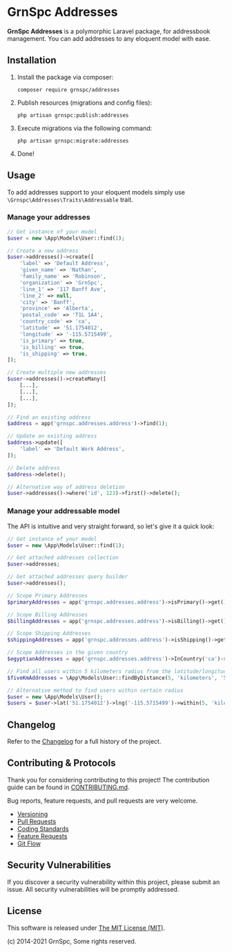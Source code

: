 # GrnSpc Addresses

**GrnSpc Addresses** is a polymorphic Laravel package, for addressbook management. You can add addresses to any eloquent model with ease.
## Installation

1. Install the package via composer:
    ```shell
    composer require grnspc/addresses
    ```

2. Publish resources (migrations and config files):
    ```shell
    php artisan grnspc:publish:addresses
    ```

3. Execute migrations via the following command:
    ```shell
    php artisan grnspc:migrate:addresses
    ```

4. Done!


## Usage

To add addresses support to your eloquent models simply use `\Grnspc\Addresses\Traits\Addressable` trait.

### Manage your addresses

```php
// Get instance of your model
$user = new \App\Models\User::find(1);

// Create a new address
$user->addresses()->create([
    'label' => 'Default Address',
    'given_name' => 'Nathan',
    'family_name' => 'Robinson',
    'organization' => 'GrnSpc',
    'line_1' => '117 Banff Ave',
    'line_2' => null,
    'city' => 'Banff',
    'province' => 'Alberta',
    'postal_code' => 'T1L 1A4',
    'country_code' => 'ca',
    'latitude' => '51.1754012',
    'longitude' => '-115.5715499',
    'is_primary' => true,
    'is_billing' => true,
    'is_shipping' => true,
]);

// Create multiple new addresses
$user->addresses()->createMany([
    [...],
    [...],
    [...],
]);

// Find an existing address
$address = app('grnspc.addresses.address')->find(1);

// Update an existing address
$address->update([
    'label' => 'Default Work Address',
]);

// Delete address
$address->delete();

// Alternative way of address deletion
$user->addresses()->where('id', 123)->first()->delete();
```

### Manage your addressable model

The API is intuitive and very straight forward, so let's give it a quick look:

```php
// Get instance of your model
$user = new \App\Models\User::find(1);

// Get attached addresses collection
$user->addresses;

// Get attached addresses query builder
$user->addresses();

// Scope Primary Addresses
$primaryAddresses = app('grnspc.addresses.address')->isPrimary()->get();

// Scope Billing Addresses
$billingAddresses = app('grnspc.addresses.address')->isBilling()->get();

// Scope Shipping Addresses
$shippingAddresses = app('grnspc.addresses.address')->isShipping()->get();

// Scope Addresses in the given country
$egyptianAddresses = app('grnspc.addresses.address')->InCountry('ca')->get();

// Find all users within 5 kilometers radius from the latitude/longitude 51.1754012/-115.5715499
$fiveKmAddresses = \App\Models\User::findByDistance(5, 'kilometers', '51.1754012', '-115.5715499')->get();

// Alternative method to find users within certain radius
$user = new \App\Models\User();
$users = $user->lat('51.1754012')->lng('-115.5715499')->within(5, 'kilometers')->get();
```


## Changelog

Refer to the [Changelog](CHANGELOG.md) for a full history of the project.


## Contributing & Protocols

Thank you for considering contributing to this project! The contribution guide can be found in [CONTRIBUTING.md](CONTRIBUTING.md).

Bug reports, feature requests, and pull requests are very welcome.

- [Versioning](CONTRIBUTING.md#versioning)
- [Pull Requests](CONTRIBUTING.md#pull-requests)
- [Coding Standards](CONTRIBUTING.md#coding-standards)
- [Feature Requests](CONTRIBUTING.md#feature-requests)
- [Git Flow](CONTRIBUTING.md#git-flow)


## Security Vulnerabilities

If you discover a security vulnerability within this project, please submit an issue. All security vulnerabilities will be promptly addressed.


## License

This software is released under [The MIT License (MIT)](LICENSE).

(c) 2014-2021 GrnSpc, Some rights reserved.
